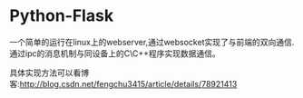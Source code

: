 # Python-Flask
一个简单的运行在linux上的webserver,通过websocket实现了与前端的双向通信.通过ipc的消息机制与同设备上的C\C++程序实现数据通信。

具体实现方法可以看博客:http://blog.csdn.net/fengchu3415/article/details/78921413


